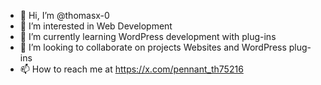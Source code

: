 - 👋 Hi, I’m @thomasx-0
- 👀 I’m interested in Web Development
- 🌱 I’m currently learning WordPress development with plug-ins
- 💞️ I’m looking to collaborate on projects Websites and WordPress plug-ins
- 📫 How to reach me at https://x.com/pennant_th75216

<!---
thomasx-0/thomasx-0 is a ✨ special ✨ repository because its `README.md` (this file) appears on your GitHub profile.
You can click the Preview link to take a look at your changes.
--->

